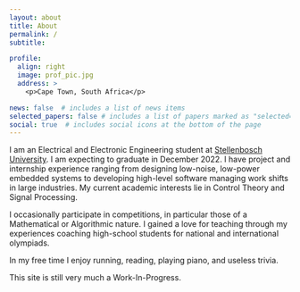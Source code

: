 ```yaml
---
layout: about
title: About
permalink: /
subtitle: 

profile:
  align: right
  image: prof_pic.jpg
  address: >
    <p>Cape Town, South Africa</p>

news: false  # includes a list of news items
selected_papers: false # includes a list of papers marked as "selected={true}"
social: true  # includes social icons at the bottom of the page
---
```


I am an Electrical and Electronic Engineering student at <a href="https://www.ee.sun.ac.za/" target="_blank" rel="noopener noreferrer">Stellenbosch University</a>. I am expecting to graduate in December 2022.
I have project and internship experience ranging from designing low-noise, low-power embedded systems to developing high-level software managing work shifts in large industries. 
My current academic interests lie in Control Theory and Signal Processing.

I occasionally participate in competitions, in particular those of a Mathematical or Algorithmic nature. 
I gained a love for teaching through my experiences coaching high-school students for national and international olympiads.

In my free time I enjoy running, reading, playing piano, and useless trivia.

This site is still very much a Work-In-Progress.